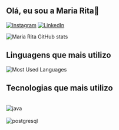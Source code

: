 ## Olá, eu sou a Maria Rita👋

[![Instagram](https://img.shields.io/badge/Instagram-E4405F?style=for-the-badge&logo=instagram&logoColor=white)](https://www.instagram.com/lusstosaa/?hl=pt-br)
[![LinkedIn](https://img.shields.io/badge/LinkedIn-0077B5?style=for-the-badge&logo=linkedin&logoColor=white)](https://www.linkedin.com/in/maria-rita-lustosa-50b7b82a9/)

![Maria Rita GitHub stats](https://github-readme-stats.vercel.app/api?username=mariaritalustosa&show_icons=true&theme=tokyonight)

## Linguagens que mais utilizo
![Most Used Languages](https://github-readme-stats.vercel.app/api/top-langs/?username=mariaritalustosa&layout=compact)

## Tecnologias que mais utilizo
<div style= "display:inline_block"><br/><img align="center" alt="java" src="https://img.shields.io/badge/Java-ED8B00?style=for-the-badge&logo=openjdk&logoColor=white"</div>
<div style= "display:inline_block"><br/><img align="center" alt="postgresql" src="https://img.shields.io/badge/PostgreSQL-316192?style=for-the-badge&logo=postgresql&logoColor=white"</div>
